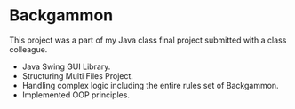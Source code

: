 # Backgammon
This project was a part of my Java class final project submitted with a class colleague.

* Java Swing GUI Library.
* Structuring Multi Files Project.
* Handling complex logic including the entire rules set of Backgammon.
* Implemented OOP principles.
